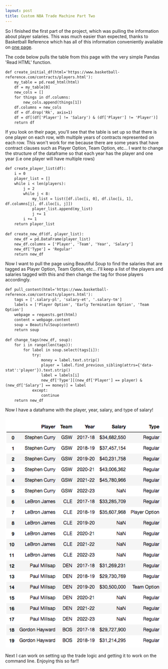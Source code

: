```yaml
---  
layout: post  
title: Custom NBA Trade Machine Part Two 
---
```


So I finished the first part of the project, which was pulling the information about player salaries. This was much easier than expected, thanks to Basketball Reference which has all of this information conveniently available on <a href='https://www.basketball-reference.com/contracts/players.html'>one page</a>.

The code below pulls the table from this page with the very simple Pandas 'Read HTML' function.

```
def create_initial_df(html='https://www.basketball-reference.com/contracts/players.html'):
    my_table = pd.read_html(html)
    df = my_table[0]
    new_cols = []
    for things in df.columns:
        new_cols.append(things[1])
    df.columns = new_cols
    df = df.drop('Rk', axis=1)
    df = df[(df['Player'] != 'Salary') & (df['Player'] != 'Player')]
    return df
```

If you look on their page, you'll see that the table is set up so that there is one player on each row, with multiple years of contracts represented on each row. This won't work for me because there are some years that have contract clauses such as Player Option, Team Option, etc... I want to change the structure of the dataframe so that each year has the player and one year (i.e one player will have multiple rows)

```
def create_player_list(df):
    i = 0
    player_list = []
    while i < len(players):
        j = 2
        while j < 8:
            my_list = list([df.iloc[i, 0], df.iloc[i, 1], df.columns[j], df.iloc[i, j]])
            player_list.append(my_list)
            j += 1
        i += 1
    return player_list

def create_new_df(df, player_list):
    new_df = pd.DataFrame(player_list)
    new_df.columns = ['Player', 'Team', 'Year', 'Salary']
    new_df['Type'] = 'Regular'
    return new_df
```

Now I want to pull the page using Beautiful Soup to find the salaries that are tagged as Player Option, Team Option, etc... I'll keep a list of the players and salaries tagged with this and then change the tag for those players accordingly.

```
def pull_content(html='https://www.basketball-reference.com/contracts/players.html'):
    tags = ['.salary-pl', 'salary-et', '.salary-tm']
    labels = ['Player Option', 'Early Termination Option', 'Team Option']
    webpage = requests.get(html)
    content = webpage.content
    soup = BeautifulSoup(content)
    return soup

def change_tags(new_df, soup):
    for i in range(len(tags)):
        for label in soup.select(tags[i]):
            try:
                money = label.text.strip()
                player = label.find_previous_sibling(attrs={'data-stat':'player'}).text.strip()
                label = labels[i]
                new_df['Type'][(new_df['Player'] == player) & (new_df['Salary'] == money)] = label
            except:
                continue
    return new_df
```

Now I have a dataframe with the player, year, salary, and type of salary!

<img src="/../images/bballdataframe_1.png" width="800" />

Next I can work on setting up the trade logic and getting it to work on the command line. Enjoying this so far!!


